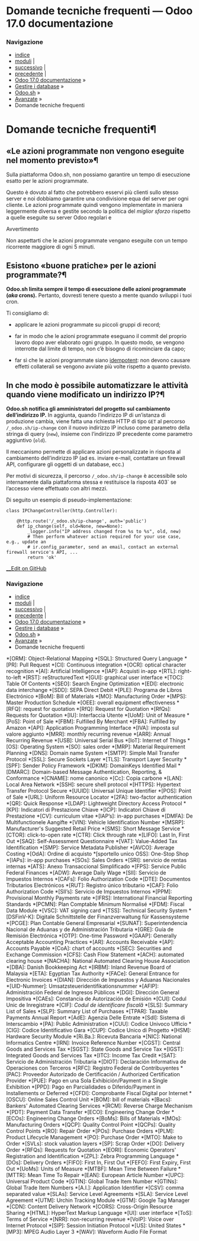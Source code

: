 # Domande tecniche frequenti — Odoo 17.0 documentazione

### Navigazione

  * [indice](../../../genindex.html "Indice generale")
  * [moduli](../../../py-modindex.html "Indice del modulo Python") |
  * [successivo](../../on_premise.html "On-premise") |
  * [precedente](submodules.html "Moduli secondarii") |
  * [Odoo 17.0 documentazione](../../../index-2.html) »
  * [Gestire i database](../../../administration.html) »
  * [Odoo.sh](../../odoo_sh.html) »
  * [Avanzate](../advanced.html) »
  * Domande tecniche frequenti



# Domande tecniche frequenti¶

## «Le azioni programmate non vengono eseguite nel momento previsto»¶

Sulla piattaforma Odoo.sh, non possiamo garantire un tempo di esecuzione esatto per le azioni programmate.

Questo è dovuto al fatto che potrebbero esservi più clienti sullo stesso server e noi dobbiamo garantire una condivisione equa del server per ogni cliente. Le azioni programmate quindi vengono implementate in maniera leggermente diversa e gestite secondo la politica del _miglior sforzo_ rispetto a quelle eseguite su server Odoo regolari e

Avvertimento

Non aspettarti che le azioni programmate vengano eseguite con un tempo ricorrente maggiore di ogni 5 minuti.

## Esistono «buone pratiche» per le azioni programmate?¶

**Odoo.sh limita sempre il tempo di esecuzione delle azioni programmate (*aka* crons).** Pertanto, dovresti tenere questo a mente quando sviluppi i tuoi cron.

Ti consigliamo di:

  * applicare le azioni programmate su piccoli gruppi di record;

  * far in modo che le azioni programmate eseguano il commit del proprio lavoro dopo aver elaborato ogni gruppo. In questo modo, se vengono interrotte dal limite di tempo, non c’è bisogno di ricominciare da capo;

  * far sì che le azioni programmate siano [idempotent](https://stackoverflow.com/a/1077421/3332416): non devono causare effetti collaterali se vengono avviate più volte rispetto a quanto previsto.




## In che modo è possibile automatizzare le attività quando viene modificato un indirizzo IP?¶

**Odoo.sh notifica gli amministratori del progetto sul cambiamento dell’indirizzo IP.** In aggiunta, quando l’indirizzo IP di un’istanza di produzione cambia, viene fatta una richiesta HTTP di tipo `GET` al percorso `/_odoo.sh/ip-change` con il nuovo indirizzo IP incluso come parametro della stringa di query (`new`), insieme con l’indirizzo IP precedente come parametro aggiuntivo (`old`).

Il meccanismo permette di applicare azioni personalizzate in risposta al cambiamento dell’indirizzo IP (ad es. inviare e-mail, contattare un firewall API, configurare gli oggetti di un database, ecc.)

Per motivi di sicurezza, il percorso `/_odoo.sh/ip-change` è accessibile solo internamente dalla piattaforma stessa e restituisce la risposta 403` se l’accesso viene effettuato con altri mezzi.

Di seguito un esempio di pseudo-implementazione:
    
    
    class IPChangeController(http.Controller):
    
        @http.route('/_odoo.sh/ip-change', auth='public')
        def ip_change(self, old=None, new=None):
            _logger.info("IP address changed from %s to %s", old, new)
            # Then perform whatever action required for your use case, e.g., update an
            # ir.config_parameter, send an email, contact an external firewall service's API, ...
            return 'ok'
    

[ __Edit on GitHub](https://github.com/odoo/documentation/edit/17.0/content/administration/odoo_sh/advanced/frequent_technical_questions.rst)

### Navigazione

  * [indice](../../../genindex.html "Indice generale")
  * [moduli](../../../py-modindex.html "Indice del modulo Python") |
  * [successivo](../../on_premise.html "On-premise") |
  * [precedente](submodules.html "Moduli secondarii") |
  * [Odoo 17.0 documentazione](../../../index-2.html) »
  * [Gestire i database](../../../administration.html) »
  * [Odoo.sh](../../odoo_sh.html) »
  * [Avanzate](../advanced.html) »
  * Domande tecniche frequenti


  *[ORM]: Object-Relational Mapping
  *[SQL]: Structured Query Language
  *[PR]: Pull Request
  *[CI]: Continuous integration
  *[OCR]: optical character recognition
  *[AI]: Artificial Intelligence
  *[IAP]: Acquisti in-app
  *[RTL]: right-to-left
  *[RST]: reStructuredText
  *[GUI]: graphical user interface
  *[TOC]: Table Of Contents
  *[SEO]: Search Engine Optimization
  *[EDI]: electronic data interchange
  *[SDD]: SEPA Direct Debit
  *[PLE]: Programa de Libros Electrónico
  *[BoM]: Bill of Materials
  *[MO]: Manufacturing Order
  *[MPS]: Master Production Schedule
  *[OEE]: overall equipment effectiveness
  *[RFQ]: request for quotation
  *[RfQ]: Request for Quotation
  *[RfQs]: Requests for Quotation
  *[IU]: Interfaccia Utente
  *[UoM]: Unit of Measure
  *[PoS]: Point of Sale
  *[FBM]: Fulfilled By Merchant
  *[FBA]: Fulfilled by Amazon
  *[API]: Application Programming Interface
  *[IVA]: imposta sul valore aggiunto
  *[MRR]: monthly recurring revenue
  *[ARR]: Annual Recurring Revenue
  *[USB]: Universal Serial Bus
  *[IoT]: Internet of Things
  *[OS]: Operating System
  *[SO]: sales order
  *[MRP]: Material Requirement Planning
  *[DNS]: Domain name System
  *[SMTP]: Simple Mail Transfer Protocol
  *[SSL]: Secure Sockets Layer
  *[TLS]: Transport Layer Security
  *[SPF]: Sender Policy Framework
  *[DKIM]: DomainKeys Identified Mail
  *[DMARC]: Domain-based Message Authentication, Reporting, & Conformance
  *[CNAME]: nome canonico
  *[Cc]: Copia carbone
  *[LAN]: Local Area Network
  *[SSH]: secure shell protocol
  *[HTTPS]: Hypertext Transfer Protocol Secure
  *[UUID]: Universal Unique Identifier
  *[POS]: Point of Sale
  *[URL]: Uniform Resource Locator
  *[2FA]: two-factor authentication
  *[QR]: Quick Response
  *[LDAP]: Lightweight Directory Access Protocol
  *[KPI]: Indicatori di Prestazione Chiave
  *[ICP]: Indicatori Chiave di Prestazione
  *[CV]: curriculum vitae
  *[IAP’s]: in-app purchases
  *[DMFA]: De Multifunctionele Aangifte
  *[VIN]: Vehicle Identification Number
  *[MSRP]: Manufacturer's Suggested Retail Price
  *[SMS]: Short Message Service
  *[CTOR]: click-to-open rate
  *[CTR]: Click through rate
  *[LIFO]: Last In, First Out
  *[SAQ]: Self-Assessment Questionnaire
  *[VAT]: Value-Added Tax Identification
  *[SMP]: Service Metadata Publisher
  *[AVCO]: Average Costing
  *[OdA]: Ordine di acquisto
  *[sportello unico OSS]: One-Stop Shop
  *[IAPs]: in-app purchases
  *[SOs]: Sales Orders
  *[SRI]: servicio de rentas internas
  *[ATS]: Anexo Transaccional Simplificado
  *[FPS]: Service Public Federal Finances
  *[ADW]: Average Daily Wage
  *[SII]: Servicio de Impuestos Internos
  *[CAFs]: Folio Authorization Code
  *[DTE]: Documentos Tributarios Electrónicos
  *[RUT]: Registro único tributario
  *[CAF]: Folio Authorization Code
  *[SII’s]: Servicio de Impuestos Internos
  *[PPM]: Provisional Monthly Payments rate
  *[IFRS]: International Financial Reporting Standards
  *[PCMN]: Plan Comptable Minimum Normalisé
  *[FDM]: Fiscal Data Module
  *[VSC]: VAT signing card
  *[TSS]: Technical Security System
  *[DSFinV-K]: Digitale Schnittstelle der Finanzverwaltung für Kassensysteme
  *[PCGE]: Plan Contable General Empresarial
  *[SUNAT]: Superintendencia Nacional de Aduanas y de Administración Tributaria
  *[GRE]: Guía de Remisión Electrónica
  *[OTP]: One-time Password
  *[GAAP]: Generally Acceptable Accounting Practices
  *[AR]: Accounts Receivable
  *[AP]: Accounts Payable
  *[CoA]: chart of accounts
  *[SEC]: Securities and Exchange Commission
  *[CFS]: Cash Flow Statement
  *[ACH]: automated clearing house
  *[NACHA]: National Automated Clearing House Association
  *[DBA]: Danish Bookkeeping Act
  *[IRBM]: Inland Revenue Board of Malaysia
  *[ETA]: Egyptian Tax Authority
  *[FACe]: General Entrance for Electronic Invoices
  *[DIAN]: Dirección de Impuestos y Aduanas Nacionales
  *[UID-Nummer]: Umsatzsteueridentifikationsnummer
  *[AFIP]: Administración Federal de Ingresos Públicos
  *[DGI]: Dirección General Impositiva
  *[CAEs]: Constancia de Autorización de Emisión
  *[CUI]: Codul Unic de Inregistrare
  *[CIF]: *Codul de identificare fiscală*
  *[SLS]: Summary List of Sales
  *[SLP]: Summary List of Purchases
  *[TPAR]: Taxable Payments Annual Report
  *[AdE]: Agenzia Delle Entrate
  *[SdI]: Sistema di Interscambio
  *[PA]: Public Administration
  *[CUU]: Codice Univoco Ufficio
  *[CIG]: Codice Identificativo Gara
  *[CUP]: Codice Unico di Progetto
  *[HSM]: Hardware Security Module
  *[Ri.Ba.]: Ricevuta Bancaria
  *[NIC]: National Informatics Centre
  *[IRN]: Invoice Reference Number
  *[CGST]: Central Goods and Services Tax
  *[SGST]: State Goods and Service Tax
  *[IGST]: Integrated Goods and Services Tax
  *[ITC]: Income Tax Credit
  *[SAT]: Servicio de Administración Tributaria
  *[DIOT]: Declaración Informativa de Operaciones con Terceros
  *[RFC]: Registro Federal de Contribuyentes
  *[PAC]: Proveedor Autorizado de Certificación / Authorized Certification Provider
  *[PUE]: Pago en una Sola Exhibición/Payment in a Single Exhibition
  *[PPD]: Pago en Parcialidades o Diferido/Payment in Installements or Deferred
  *[CFDI]: Comprobante Fiscal Digital por Internet
  *[OSCU]: Online Sales Control Unit
  *[BOM]: bill of materials
  *[Bacs]: Bankers' Automated Clearing Services
  *[RCM]: Reverse Charge Mechanism
  *[PDT]: Payment Data Transfer
  *[ECO]: Engineering Change Order
  *[ECOs]: Engineering Change Orders
  *[BoMs]: Bills of Materials
  *[MOs]: Manufacturing Orders
  *[QCP]: Quality Control Point
  *[QCPs]: Quality Control Points
  *[RO]: Repair Order
  *[POs]: Purchase Orders
  *[PLM]: Product Lifecycle Management
  *[PO]: Purchase Order
  *[MTO]: Make to Order
  *[SVLs]: stock valuation layers
  *[SP]: Scrap Order
  *[DO]: Delivery Order
  *[RFQs]: Requests for Quotation
  *[EORI]: Economic Operators' Registration and Identification
  *[ZPL]: Zebra Programming Language
  *[DOs]: Delivery Orders
  *[FIFO]: First In, First Out
  *[FEFO]: First Expiry, First Out
  *[UoMs]: Units of Measure
  *[MTBF]: Mean Time Between Failure
  *[MTTR]: Mean Time To Repair
  *[EAN]: European Article Number
  *[UPC]: Universal Product Code
  *[GTIN]: Global Trade Item Number
  *[GTINs]: Global Trade Item Numbers
  *[A.I.]: Application Identifier
  *[CSV]: comma separated value
  *[SLAs]: Service Level Agreements
  *[SLA]: Service Level Agreement
  *[UTM]: Urchin Tracking Module
  *[GTM]: Google Tag Manager
  *[CDN]: Content Delivery Network
  *[CORS]: Cross-Origin Resource Sharing
  *[HTML]: HyperText Markup Language
  *[UI]: user interface
  *[ToS]: Terms of Service
  *[NRR]: non-recurring revenue
  *[VoIP]: Voice over Internet Protocol
  *[SIP]: Session Initiation Protocol
  *[US]: United States
  *[MP3]: MPEG Audio Layer 3
  *[WAV]: Waveform Audio File Format